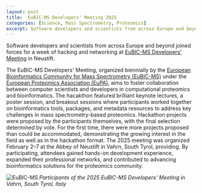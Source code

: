 ```yaml
---
layout: post
title:  EuBIC-MS Developers' Meeting 2025
categories: [Science, Mass Spectrometry, Proteomics]
excerpt: Software developers and scientists from across Europe and beyond joined forces for a week of hacking and networking at EuBIC-MS Developers' Meeting in Neustift.
---
```


Software developers and scientists from across Europe and beyond joined forces for a week of hacking and networking at [EuBIC-MS Developers' Meeting](https://eubic-ms.org/events/2025-developers-meeting/) in Neustift.

The EuBIC-MS Developers' Meeting, organized biennially by the [European Bioinformatics Community for Mass Spectrometry (EuBIC-MS)](https://eubic-ms.org) under the [European Proteomics Association (EuPA)](https://eupa.org/), aims to foster collaboration between computer scientists and developers in computational proteomics and bioinformatics.
The hacakthon featured brilliant keynote lectures, a poster session, and breakout sessions where participants worked together on bioinformatics tools, packages, and metadata resources to address key challenges in mass spectrometry-based proteomics. Hackathon projects were proposed by the participants themselves, with the final selection determined by vote.
For the first time, there were more projects proposed than could be accommodated, demonstrating the growing interest in the field as well as in the hackathon format.
The 2025 meeting was organized February 2–7 at the Abbey of Neustift in Vahrn, South Tyrol, providing. By participating, attendees gained hands-on development experience, expanded their professional networks, and contributed to advancing bioinformatics solutions for the proteomics community.

![EuBIC-MS]({{magnuspalmblad.github.io}}/assets/EuBIC-MS.JPG)
*Participants of the 2025 EuBIC-MS Developers' Meeting in Vahrn, South Tyrol, Italy*

&nbsp;
&nbsp;
&nbsp;
